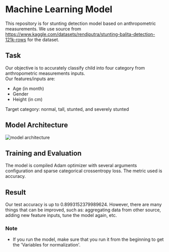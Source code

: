 # Machine Learning Model
This repository is for stunting detection model based on anthropometric measurements. We use source from https://www.kaggle.com/datasets/rendiputra/stunting-balita-detection-121k-rows for the dataset. 

## Task
Our objective is to accurately classify child into four category from anthropometric measurements inputs. \
Our features/inputs are: 
* Age (in month)
* Gender
* Height (in cm)

Target category: normal, tall, stunted, and severely stunted

## Model Architecture
![model architecture](https://github.com/StuntGuard/machine-learning-model/assets/124590251/27d614ad-ec99-4c26-b6d0-2a0dec372e3e)

## Training and Evaluation
The model is compiled Adam optimizer with several arguments configuration and sparse categorical crossentropy loss. The metric used is accuracy.

## Result
Our test accuracy is up to 0.8993152379989624. However, there are many things that can be improved, such as: aggregating data from other source, adding new feature inputs, tune the model again, etc.

### Note
* If you run the model, make sure that you run it from the beginning to get the 'Variables for normalization'. 
